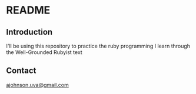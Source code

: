 # README

## Introduction

I'll be using this repository to practice the ruby programming I learn through the Well-Grounded Rubyist text

## Contact

ajohnson.uva@gmail.com
